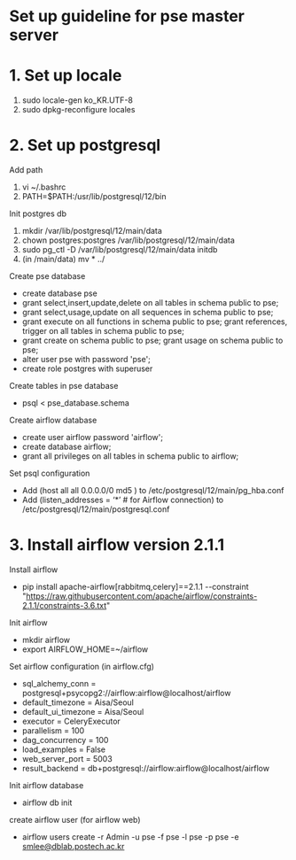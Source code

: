 
Set up guideline for pse master server
=============


# 1. Set up locale


1. sudo locale-gen ko_KR.UTF-8
2. sudo dpkg-reconfigure locales



# 2. Set up postgresql


Add path 
1. vi ~/.bashrc
2. PATH=$PATH:/usr/lib/postgresql/12/bin

Init postgres db
1.  mkdir /var/lib/postgresql/12/main/data 
2. chown postgres:postgres /var/lib/postgresql/12/main/data 
3. sudo pg_ctl -D /var/lib/postgresql/12/main/data initdb
4. (in /main/data) mv * ../ 


Create pse database
- create database pse
- grant select,insert,update,delete on all tables in schema public to pse; 
- grant select,usage,update on all sequences in schema public to pse; 
- grant execute on all functions in schema public to pse; grant references, trigger on all tables in schema public to pse; 
- grant create on schema public to pse; grant usage on schema public to pse;
- alter user pse with password 'pse';
- create role postgres with superuser

Create tables in pse database
- psql < pse_database.schema


Create airflow database
- create user airflow password 'airflow';
- create database airflow;
- grant all privileges on all tables in schema public to airflow;

Set psql configuration
- Add (host    all             all             0.0.0.0/0               md5 ) to /etc/postgresql/12/main/pg_hba.conf
- Add (listen_addresses = ‘*’ # for Airflow connection) to /etc/postgresql/12/main/postgresql.conf





# 3. Install airflow version 2.1.1

Install airflow
- pip install apache-airflow[rabbitmq,celery]==2.1.1  --constraint "https://raw.githubusercontent.com/apache/airflow/constraints-2.1.1/constraints-3.6.txt"

Init airflow
- mkdir airflow
- export AIRFLOW_HOME=~/airflow


Set airflow configuration (in airflow.cfg)
- sql_alchemy_conn = postgresql+psycopg2://airflow:airflow@localhost/airflow
- default_timezone = Aisa/Seoul
- default_ui_timezone = Aisa/Seoul
- executor = CeleryExecutor
- parallelism = 100
- dag_concurrency = 100
- load_examples = False
- web_server_port = 5003
- result_backend = db+postgresql://airflow:airflow@localhost/airflow

Init airflow database
- airflow db init

create airflow user (for airflow web)
- airflow users create -r Admin -u pse -f pse -l pse -p pse -e smlee@dblab.postech.ac.kr

